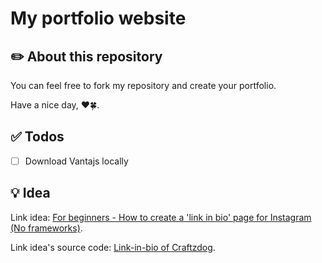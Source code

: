 # My portfolio website

## ✏️ About this repository

You can feel free to fork my repository and create your portfolio.

Have a nice day, ❤️🍀.

## ✅ Todos

- [ ] Download Vantajs locally

## 💡 Idea

Link idea: [For beginners - How to create a 'link in bio' page for Instagram (No frameworks)](https://youtu.be/u71pHOyvBp0).

Link idea's source code: [Link-in-bio of Craftzdog](https://github.com/craftzdog/link-in-bio).
